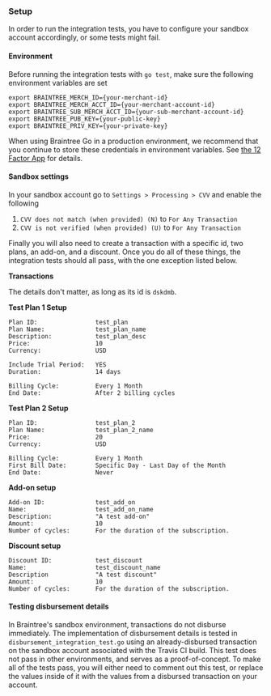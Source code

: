 ### Setup

In order to run the integration tests, you have to configure your sandbox account accordingly, or some tests might fail.

#### Environment

Before running the integration tests with `go test`, make sure the following environment variables are set

```
export BRAINTREE_MERCH_ID={your-merchant-id}
export BRAINTREE_MERCH_ACCT_ID={your-merchant-account-id}
export BRAINTREE_SUB_MERCH_ACCT_ID={your-sub-merchant-account-id}
export BRAINTREE_PUB_KEY={your-public-key}
export BRAINTREE_PRIV_KEY={your-private-key}
```

When using Braintree Go in a production environment, we recommend that you continue to store these credentials in environment variables. See [the 12 Factor App](http://www.12factor.net/config) for details.

#### Sandbox settings

In your sandbox account go to `Settings > Processing > CVV` and enable the following

  1. `CVV does not match (when provided) (N)` to `For Any Transaction`
  2. `CVV is not verified (when provided) (U)` to `For Any Transaction`

Finally you will also need to create a transaction with a specific id, two plans, an add-on, and a discount. Once you do all of these things, the integration tests should all pass, with the one exception listed below.

**Transactions**

The details don't matter, as long as its id is `dskdmb`.

**Test Plan 1 Setup**

```
Plan ID:                test_plan
Plan Name:              test_plan_name
Description:            test_plan_desc
Price:                  10
Currency:               USD

Include Trial Period:   YES
Duration:               14 days

Billing Cycle:          Every 1 Month
End Date:               After 2 billing cycles
```

**Test Plan 2 Setup**

```
Plan ID:                test_plan_2
Plan Name:              test_plan_2_name
Price:                  20
Currency:               USD

Billing Cycle:          Every 1 Month
First Bill Date:        Specific Day - Last Day of the Month
End Date:               Never
```

**Add-on setup**

```
Add-on ID:              test_add_on
Name:                   test_add_on_name
Description:            "A test add-on"
Amount:                 10
Number of cycles:       For the duration of the subscription.
```

**Discount setup**

```
Discount ID:            test_discount
Name:                   test_discount_name
Description             "A test discount"
Amount:                 10
Number of cycles:       For the duration of the subscription.
```

#### Testing disbursement details

In Braintree's sandbox environment, transactions do not disburse immediately. The implementation of disbursement details is tested in `disbursement_integration_test.go` using an already-disbursed transaction on the sandbox account associated with the Travis CI build. This test does not pass in other environments, and serves as a proof-of-concept. To make all of the tests pass, you will either need to comment out this test, or replace the values inside of it with the values from a disbursed transaction on your account.
